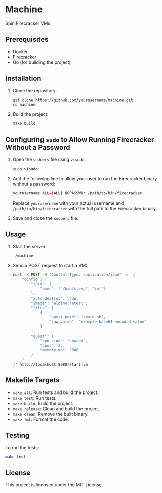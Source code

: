 # Machine

Spin Firecracker VMs

## Prerequisites

- Docker
- Firecracker
- Go (for building the project)

## Installation

1. Clone the repository:

    ```sh
    git clone https://github.com/yourusername/machine.git
    cd machine
    ```

2. Build the project:

    ```sh
    make build
    ```

## Configuring `sudo` to Allow Running Firecracker Without a Password

1. Open the `sudoers` file using `visudo`:

    ```sh
    sudo visudo
    ```

2. Add the following line to allow your user to run the Firecracker binary without a password:

    ```sh
    yourusername ALL=(ALL) NOPASSWD: /path/to/bin/firecracker
    ```

    Replace `yourusername` with your actual username and `/path/to/bin/firecracker` with the full path to the Firecracker binary.

3. Save and close the `sudoers` file.

## Usage

1. Start the server:

    ```sh
    ./machine
    ```

2. Send a POST request to start a VM:

    ```sh
    curl -X POST -H "Content-Type: application/json" -d '{
        "config": {
            "init": {
                "exec": ["/bin/sleep", "inf"]
            },
            "auto_destroy": true,
            "image": "alpine:latest",
            "files": [
                {
                    "guest_path": "/main.sh",
                    "raw_value": "example-base64-encoded-value"
                }
            ],
            "guest": {
                "cpu_kind": "shared",
                "cpus": 2,
                "memory_mb": 2048
            }
        }
    }' http://localhost:8080/start-vm
    ```

## Makefile Targets

- `make all`: Run tests and build the project.
- `make test`: Run tests.
- `make build`: Build the project.
- `make release`: Clean and build the project.
- `make clean`: Remove the built binary.
- `make fmt`: Format the code.

## Testing

To run the tests:

```sh
make test
```

## License

This project is licensed under the MIT License.

